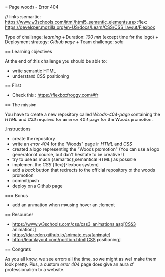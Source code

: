 = Page woods - Error 404

// links
:semantic: https://www.w3schools.com/html/html5_semantic_elements.asp
:flex: https://developer.mozilla.org/en-US/docs/Learn/CSS/CSS_layout/Flexbox

Type of challenge: *learning* +
Duration: *100 min* (except time for the logo) +
Deployment strategy: *Github page* +
Team challenge: *solo*


== Learning objectives

At the end of this challenge you should be able to:

* write semantic HTML
* understand CSS positioning

== First

* Check this : https://flexboxfroggy.com/#fr


== The mission

You have to create a new repository called _Woods-404-page_ containing the *HTML* and
*CSS* required for an *error 404* page for the Woods promotion.

.Instructions
* create the repository
* write an *error 404* for the "Woods" page in *HTML* and *CSS*
* created a logo representing the "Woods promotion" (You can use a logo generator of course, but don't hesitate to be creative !)
* try to use as much {semantic}[semantical HTML] as possible
* implement the *CSS* {flex}[Flexbox system]
* add a *back* button that redirects to the official repository of the woods promotion
* commit/push
* deploy on a Github page

=== Bonus

* add an animation when mousing hover an element


== Resources

* https://www.w3schools.com/css/css3_animations.asp[CSS3 animations]
* https://daneden.github.io/animate.css/[animate]
* http://learnlayout.com/position.html[CSS positioning]


== Congrats

As you all know, we see errors all the time, so we might as well make them look
pretty. Plus, a custom _error 404_ page does give an aura of professionalism to
a website.
